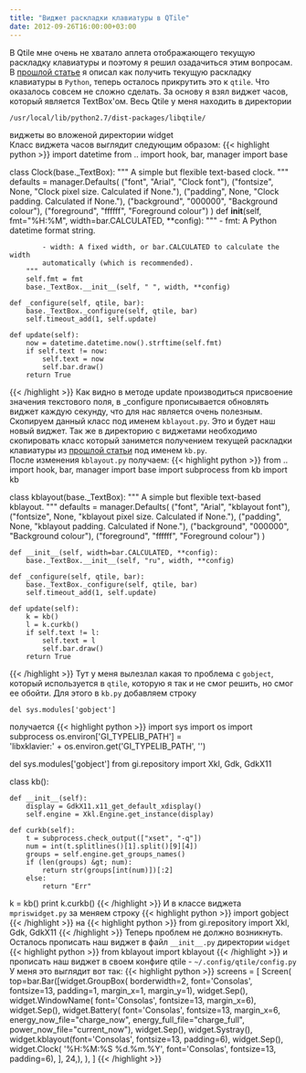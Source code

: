 ```yaml
---
title: "Виджет раскладки клавиатуры в QTile"
date: 2012-09-26T16:00:00+03:00
---
```


В Qtile мне очень не хватало аплета отображающего текущую раскладку клавиатуры и поэтому я решил озадачиться этим вопросам. В [прошлой статье](/post/keyboard_layout_python/) я описал как получить текущую раскладку клавиатуры в `Python`, теперь осталось прикрутить это к `qtile`.
Что оказалось совсем не сложно сделать. За основу я взял виджет часов, который является TextBox'ом. Весь Qtile у меня находить в директории
```
/usr/local/lib/python2.7/dist-packages/libqtile/
```
виджеты во вложеной директории widget  
Класс виджета часов выглядит следующим образом:
{{< highlight python >}}
import datetime
from .. import hook, bar, manager
import base

class Clock(base._TextBox):
    """
        A simple but flexible text-based clock.
    """
    defaults = manager.Defaults(
        ("font", "Arial", "Clock font"),
        ("fontsize", None, "Clock pixel size. Calculated if None."),
        ("padding", None, "Clock padding. Calculated if None."),
        ("background", "000000", "Background colour"),
        ("foreground", "ffffff", "Foreground colour")
    )
    def __init__(self, fmt="%H:%M", width=bar.CALCULATED, **config):
        """
            - fmt: A Python datetime format string.

            - width: A fixed width, or bar.CALCULATED to calculate the width
            automatically (which is recommended).
        """
        self.fmt = fmt
        base._TextBox.__init__(self, " ", width, **config)

    def _configure(self, qtile, bar):
        base._TextBox._configure(self, qtile, bar)
        self.timeout_add(1, self.update)

    def update(self):
        now = datetime.datetime.now().strftime(self.fmt)
        if self.text != now:
            self.text = now
            self.bar.draw()
        return True
{{< /highlight >}}
Как видно в методе update производиться присвоение значения текстового поля, в _configure прописывается обновлять виджет каждую секунду, что для нас является очень полезным. Скопируем данный класс под именем `kblayout.py`. Это и будет наш новый виджет. Так же в директорию с виджетами необходимо скопировать класс который занимется получением текущей раскладки клавиатуры из [прошлой статьи](/post/keyboard_layout_python/) под именем `kb.py`.  
После изменения `kblayout.py` получаем:
{{< highlight python >}}
from .. import hook, bar, manager
import base
import subprocess
from kb import kb


class kblayout(base._TextBox):
    """
        A simple but flexible text-based kblayout.
    """
    defaults = manager.Defaults(
        ("font", "Arial", "kblayout font"),
        ("fontsize", None, "kblayout pixel size. Calculated if None."),
        ("padding", None, "kblayout padding. Calculated if None."),
        ("background", "000000", "Background colour"),
        ("foreground", "ffffff", "Foreground colour")
    )

    def __init__(self, width=bar.CALCULATED, **config):
        base._TextBox.__init__(self, "ru", width, **config)

    def _configure(self, qtile, bar):
        base._TextBox._configure(self, qtile, bar)
        self.timeout_add(1, self.update)

    def update(self):
        k = kb()
        l = k.curkb()
        if self.text != l:
            self.text = l
            self.bar.draw()
        return True
{{< /highlight >}}
Тут у меня вылезлал какая то проблема с `gobject`, который используется в `qtile`, которую я так и не смог решить, но смог ее обойти. Для этого в `kb.py` добавляем строку
```
del sys.modules['gobject']
```
получается
{{< highlight python >}}
import sys
import os
import subprocess
os.environ['GI_TYPELIB_PATH'] =\
    'libxklavier:' + os.environ.get('GI_TYPELIB_PATH', '')

del sys.modules['gobject']
from gi.repository import Xkl, Gdk, GdkX11


class kb():

    def __init__(self):
        display = GdkX11.x11_get_default_xdisplay()
        self.engine = Xkl.Engine.get_instance(display)

    def curkb(self):
        t = subprocess.check_output(["xset", "-q"])
        num = int(t.splitlines()[1].split()[9][4])
        groups = self.engine.get_groups_names()
        if (len(groups) &gt; num):
            return str(groups[int(num)])[:2]
        else:
            return "Err"

k = kb()
print k.curkb()
{{< /highlight >}}
И в классе виджета `mpriswidget.py` за меняем строку
{{< highlight python >}}
import gobject
{{< /highlight >}}
на
{{< highlight python >}}
from gi.repository import Xkl, Gdk, GdkX11
{{< /highlight >}}
Теперь проблем не должно возникнуть. Осталось прописать наш виджет в файл `__init__.py` директории `widget`
{{< highlight python >}}
from kblayout import kblayout
{{< /highlight >}}
и прописать наш виджет в своем конфиге qtile - `~/.config/qtile/config.py`  
У меня это выглядит вот так:
{{< highlight python >}}
screens = [
    Screen(
        top=bar.Bar([widget.GroupBox(
            borderwidth=2, font='Consolas', fontsize=13,
            padding=1, margin_x=1, margin_y=1),
            widget.Sep(),
            widget.WindowName(
                font='Consolas', fontsize=13, margin_x=6),
            widget.Sep(),
            widget.Battery(
                font='Consolas', fontsize=13, margin_x=6,
                energy_now_file="charge_now",
                energy_full_file="charge_full",
                power_now_file="current_now"),
            widget.Sep(),
            widget.Systray(),
            widget.kblayout(font='Consolas', fontsize=13, padding=6),
            widget.Sep(),
            widget.Clock(
                '%H:%M:%S %d.%m.%Y',
                font='Consolas', fontsize=13, padding=6), ], 24,),
    ),
]
{{< /highlight >}}
